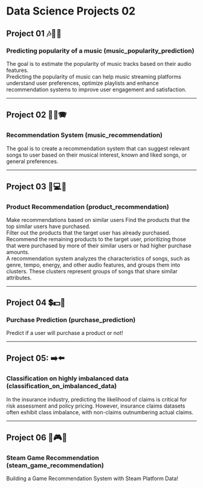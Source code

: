# Data Science Projects 02

## Project 01 🎶🎸🎻
### Predicting popularity of a music (music_popularity_prediction)
The goal is to estimate the popularity of music tracks based on their audio features.  
Predicting the popularity of music can help music streaming platforms understand user preferences, optimize playlists and enhance recommendation systems to improve
user engagement and satisfaction.

---
## Project 02 🎸🎻🪗
### Recommendation System (music_recommendation)
The goal is to create a recommendation system that can suggest relevant songs to user based on their musical interest, known and liked songs, or general preferences.

---
## Project 03 🎹💻🎲
### Product Recommendation (product_recommendation)
Make recommendations based on similar users
Find the products that the top similar users have purchased.  
Filter out the products that the target user has already purchased.  
Recommend the remaining products to the target user, prioritizing those that were purchased by more of their similar users or had higher purchase amounts.  
A recommendation system analyzes the characteristics of songs, such as genre, tempo, energy, and other audio features, and groups them into clusters. These clusters represent groups of songs that share similar attributes.

---
## Project 04 💲💵🏦
### Purchase Prediction (purchase_prediction)
Predict if a user will purchase a product or not!

---
## Project 05: ➡️⬅️
### Classification on highly imbalanced data (classification_on_imbalanced_data)
In the insurance industry, predicting the likelihood of claims is critical for risk assessment and policy pricing. However, insurance claims datasets often exhibit class imbalance, with non-claims outnumbering actual claims. 

---
## Project 06 🎱🎮🎲
### Steam Game Recommendation (steam_game_recommendation) 
Building a Game Recommendation System with Steam Platform Data!
